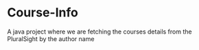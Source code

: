 # Course-Info
A java project where we are fetching the courses details from the PluralSight by the author name
